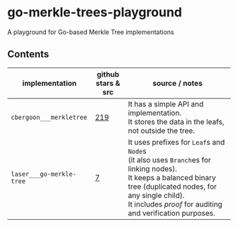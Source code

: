 # go-merkle-trees-playground

A playground for Go-based Merkle Tree implementations

## Contents

| implementation | github<br/>stars & src | source / notes |
| --- | --- | --- |
| `cbergoon___merkletree` | [219](https://github.com/cbergoon/merkletree) | It has a simple API and implementation.<br/>It stores the data in the leafs, not outside the tree. |
| `laser___go-merkle-tree` | [7](https://github.com/laser/go-merkle-tree)<br/> | It uses prefixes for `Leaf`s and `Node`s<br/>(it also uses `Branch`es for linking nodes).<br/>It keeps a balanced binary tree (duplicated nodes, for any single child).<br/>It includes _proof_ for auditing and verification purposes. |

